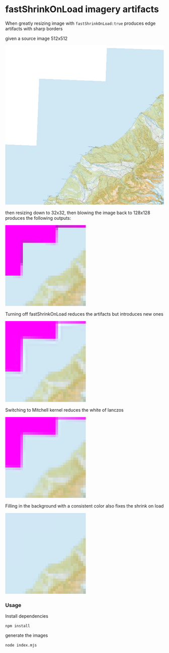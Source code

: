 # fastShrinkOnLoad imagery artifacts

When greatly resizing image with `fastShrinkOnLoad:true` produces edge artifacts with sharp borders

given a source image 512x512 

![](./source/source-9-497-324.tiff.webp)

then resizing down to 32x32, then blowing the image back to 128x128 produces the following outputs:

![](./output/32_default@8.png)

Turning off fastShrinkOnLoad reduces the artifacts but introduces new ones

![](./output/32_shrink_false@8.png)

Switching to Mitchell kernel reduces the white of lanczos

![](./output/32_shrink_false_mitchell@8.png)

Filling in the background with a consistent color also fixes the shrink on load

![](./output/background@8.png)


### Usage


Install dependencies

```
npm install
```

generate the images

```
node index.mjs
```